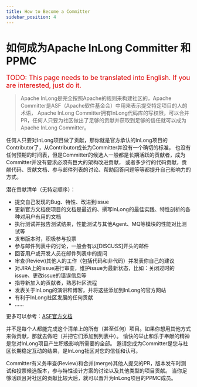 ```yaml
---
title: How to Become a Committer
sidebar_position: 4
---
```


# 如何成为Apache InLong Committer 和 PPMC

<font color="#dd0000" size="4">TODO: This page needs to be translated into English. If you are interested, just do it.</font>

> Apache InLong是完全按照Apache的规则来构建社区的，Apache Committer是ASF（Apache软件基金会）中用来表示提交特定项目的人的术语，
Apache InLong Committer拥有InLong代码库的写权限，可以合并PR，任何人只要为社区做出了足够的贡献并获取到足够的信任就可以成为Apache InLong Committer。

任何人只要对InLong项目做了贡献，那你就是官方承认的InLong项目的Contributor了，从Contributor成长为Committer并没有一个确切的标准，
也没有任何预期的时间表，但是Committer的候选人一般都是长期活跃的贡献者，成为Committer并没有要求必须有巨大的架构改进贡献，
或者多少行的代码贡献，贡献代码、贡献文档、参与邮件列表的讨论、帮助回答问题等等都提升自己影响力的方式。

潜在贡献清单（无特定顺序）：
- 提交自己发现的Bug、特性、改进到issue
- 更新官方文档使项目的文档是最近的、撰写InLong的最佳实践、特性剖析的各种对用户有用的文档
- 执行测试并报告测试结果，性能测试与其他Agent、MQ等模块的性能对比测试等
- 发布版本时，积极参与投票
- 参与邮件列表中的讨论，一般会有以[DISCUSS]开头的邮件
- 回答用户或开发人员在邮件列表中的提问
- 审查(Review)其他人的工作（包括代码和非代码）并发表你自己的建议
- 对JIRA上的issue进行审查，维护issue为最新状态，比如：关闭过时的issue、更改issue的错误信息等
- 指导新加入的贡献者，熟悉社区流程
- 发表关于InLong的演讲和博客，并将这些添加到InLong的官方网站
- 有利于InLong社区发展的任何贡献
- ......

更多可以参考：[ASF官方文档](https://community.apache.org/contributors/)

并不是每个人都能完成这个清单上的所有（甚至任何）项目。如果你想用其他方式来做贡献，那就去做吧（并把它们添加到列表中）。
愉快的举止和乐于奉献的精神是您对InLong项目产生积极影响所需要的全部。
邀请您成为Committer是您与社区长期稳定互动的结果，是InLong社区对您的信任和认可。

Committer有义务审查(Review)和合并(merge)其他人提交的PR，版本发布时测试和投票候选版本，参与特性设计方案的讨论以及其他类型的项目贡献。
当你足够活跃且对社区的贡献比较大后，就可以晋升为InLong项目的PPMC成员。